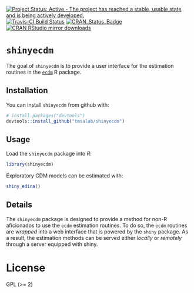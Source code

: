 
<!-- README.md is generated from README.Rmd. Please edit that file -->

[![Project Status: Active - The project has reached a stable, usable
state and is being actively
developed.](http://www.repostatus.org/badges/latest/active.svg)](http://www.repostatus.org/#active)
[![Travis-CI Build
Status](https://travis-ci.org/tmsalab/shinyecdm.svg?branch=master)](https://travis-ci.org/tmsalab/shinyecdm)
[![CRAN\_Status\_Badge](http://www.r-pkg.org/badges/version/shinyecdm)](https://cran.r-project.org/package=shinyecdm)
[![CRAN RStudio mirror
downloads](http://cranlogs.r-pkg.org/badges/shinyecdm)](http://www.r-pkg.org/pkg/shinyecdm)

# `shinyecdm`

The goal of `shinyecdm` is to provide a user interface for the
estimation routines in the [`ecdm`](https://github.com/tmsalab/ecdm) R
package.

## Installation

You can install `shinyecdm` from github with:

``` r
# install.packages("devtools")
devtools::install_github("tmsalab/shinyecdm")
```

## Usage

Load the `shinyecdm` package into *R*:

``` r
library(shinyecdm)
```

Exploratory CDM models can be estimated with:

``` r
shiny_edina()
```

## Details

The `shinyecdm` package is designed to provide a method for non-R
aficionados to use the `ecdm` estimation routines. To do so, the `ecdm`
routines are *wrapped* into a web interface that is powered by the
`shiny` package. As a result, the estimation methods can be served
either *locally* or *remotely* through a server equipped with shiny.

# License

GPL (\>= 2)
